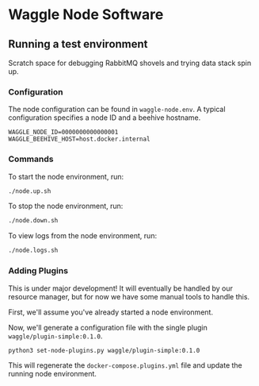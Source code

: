 # Waggle Node Software

## Running a test environment

Scratch space for debugging RabbitMQ shovels and trying data stack spin up.

### Configuration

The node configuration can be found in `waggle-node.env`. A typical configuration specifies a node ID and a beehive hostname.

```text
WAGGLE_NODE_ID=0000000000000001
WAGGLE_BEEHIVE_HOST=host.docker.internal
```

### Commands

To start the node environment, run:

```sh
./node.up.sh
```

To stop the node environment, run:

```sh
./node.down.sh
```

To view logs from the node environment, run:

```sh
./node.logs.sh
```

### Adding Plugins

This is under major development! It will eventually be handled by our resource manager, but for now we have some manual tools to handle this.

First, we'll assume you've already started a node environment.

Now, we'll generate a configuration file with the single plugin `waggle/plugin-simple:0.1.0`.

```sh
python3 set-node-plugins.py waggle/plugin-simple:0.1.0
```

This will regenerate the `docker-compose.plugins.yml` file and update the running node environment.
